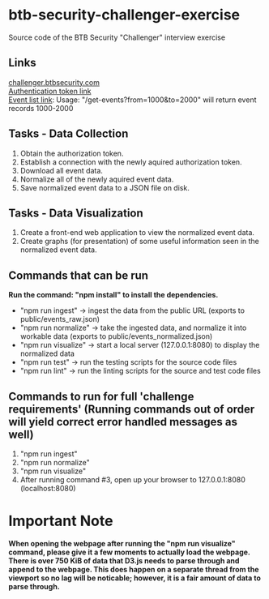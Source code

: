 # btb-security-challenger-exercise
Source code of the BTB Security "Challenger" interview exercise

## Links
[challenger.btbsecurity.com](https://challenger.btbsecurity.com/)<br />
[Authentication token link](https://challenger.btbsecurity.com/auth)<br />
[Event list link](https://challenger.btbsecurity.com/get-events): Usage: "/get-events?from=1000&to=2000" will return event records 1000-2000

## Tasks - Data Collection
1. Obtain the authorization token.
2. Establish a connection with the newly aquired authorization token.
3. Download all event data.
4. Normalize all of the newly aquired event data.
5. Save normalized event data to a JSON file on disk.

## Tasks - Data Visualization
1. Create a front-end web application to view the normalized event data.
2. Create graphs (for presentation) of some useful information seen in the normalized event data.

## Commands that can be run
**Run the command: "npm install" to install the dependencies.**

- "npm run ingest" -> ingest the data from the public URL (exports to public/events_raw.json)
- "npm run normalize" -> take the ingested data, and normalize it into workable data (exports to public/events_normalized.json)
- "npm run visualize" -> start a local server (127.0.0.1:8080) to display the normalized data
- "npm run test" -> run the testing scripts for the source code files
- "npm run lint" -> run the linting scripts for the source and test code files

## Commands to run for full 'challenge requirements' (Running commands out of order will yield correct error handled messages as well)
1. "npm run ingest"
2. "npm run normalize"
3. "npm run visualize"
4. After running command #3, open up your browser to 127.0.0.1:8080 (localhost:8080)

# Important Note
**When opening the webpage after running the "npm run visualize" command, please give it a few moments to actually load the webpage. There is over 750 KiB of data that D3.js needs to parse through and append to the webpage. This does happen on a separate thread from the viewport so no lag will be noticable; however, it is a fair amount of data to parse through.**
